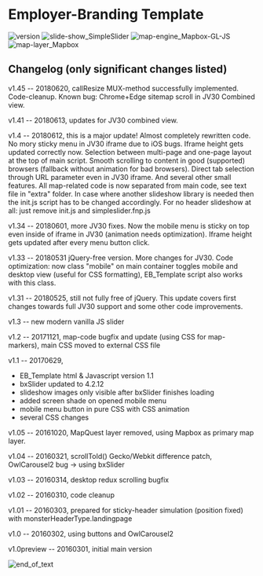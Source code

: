 # Employer-Branding Template
![version](https://img.shields.io/badge/version-1.45-orange.svg) 
![slide-show_SimpleSlider](https://img.shields.io/badge/slide--show-SimpleSlider-yellow.svg) ![map-engine_Mapbox-GL-JS](https://img.shields.io/badge/map--engine-Mapbox-GL-JS-blue.svg) ![map-layer_Mapbox](https://img.shields.io/badge/map--layer-Mapbox-blue.svg)

Changelog (only significant changes listed)
-------------------------------------------
v1.45 -- 20180620, callResize MUX-method successfully implemented. Code-cleanup. Known bug: Chrome+Edge sitemap scroll in JV30 Combined view.

v1.41 -- 20180613, updates for JV30 combined view.

v1.4 -- 20180612, this is a major update! Almost completely rewritten code. No mory sticky menu in JV30 iframe due to iOS bugs. Iframe height gets updated correctly now. Selection between multi-page and one-page layout at the top of main script. Smooth scrolling to content in good (supported) browsers (fallback without animation for bad browsers). Direct tab selection through URL parameter even in JV30 iframe. And several other small features. All map-related code is now separated from main code, see text file in "extra" folder. In case where another slideshow library is needed then the init.js script has to be changed accordingly. For no header slideshow at all: just remove init.js and simpleslider.fnp.js

v1.34 -- 20180601, more JV30 fixes. Now the mobile menu is sticky on top even inside of iframe in JV30 (animation needs optimization). Iframe height gets updated after every menu button click.

v1.33 -- 20180531 jQuery-free version. More changes for JV30. Code optimization: now class "mobile" on main container toggles mobile and desktop view (useful for CSS formatting), EB_Template script also works with this class.

v1.31 -- 20180525, still not fully free of jQuery. This update covers first changes towards full JV30 support and some other code improvements.

v1.3 -- new modern vanilla JS slider

v1.2 -- 20171121, map-code bugfix and update (using CSS for map-markers), main CSS moved to external CSS file

v1.1 -- 20170629,
- EB_Template html & Javascript version 1.1
- bxSlider updated to 4.2.12
- slideshow images only visible after bxSlider finishes loading
- added screen shade on opened mobile menu
- mobile menu button in pure CSS with CSS animation
- several CSS changes

v1.05 -- 20161020, MapQuest layer removed, using Mapbox as primary map layer.

v1.04 -- 20160321, scrollToId() Gecko/Webkit difference patch, OwlCarousel2 bug -> using bxSlider

v1.03 -- 20160314, desktop redux scrolling bugfix

v1.02 -- 20160310, code cleanup

v1.01 -- 20160303, prepared for sticky-header simulation (position fixed) with monsterHeaderType.landingpage

v1.0 -- 20160302, using buttons and OwlCarousel2

v1.0preview -- 20160301, initial main version

![end_of_text](https://img.shields.io/badge/end%20of%20readme--yellow.svg)
